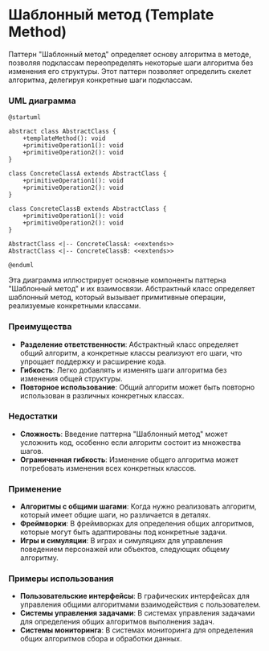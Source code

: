 # Шаблонный метод (Template Method)

Паттерн "Шаблонный метод" определяет основу алгоритма в методе, позволяя подклассам переопределять некоторые шаги алгоритма без изменения его структуры. Этот паттерн позволяет определить скелет алгоритма, делегируя конкретные шаги подклассам.

### **UML диаграмма**

```plaintext
@startuml

abstract class AbstractClass {
    +templateMethod(): void
    +primitiveOperation1(): void
    +primitiveOperation2(): void
}

class ConcreteClassA extends AbstractClass {
    +primitiveOperation1(): void
    +primitiveOperation2(): void
}

class ConcreteClassB extends AbstractClass {
    +primitiveOperation1(): void
    +primitiveOperation2(): void
}

AbstractClass <|-- ConcreteClassA: <<extends>>
AbstractClass <|-- ConcreteClassB: <<extends>>

@enduml
```

Эта диаграмма иллюстрирует основные компоненты паттерна "Шаблонный метод" и их взаимосвязи. Абстрактный класс определяет шаблонный метод, который вызывает примитивные операции, реализуемые конкретными классами.

### Преимущества

* **Разделение ответственности**: Абстрактный класс определяет общий алгоритм, а конкретные классы реализуют его шаги, что упрощает поддержку и расширение кода.
* **Гибкость**: Легко добавлять и изменять шаги алгоритма без изменения общей структуры.
* **Повторное использование**: Общий алгоритм может быть повторно использован в различных конкретных классах.

### Недостатки

* **Сложность**: Введение паттерна "Шаблонный метод" может усложнить код, особенно если алгоритм состоит из множества шагов.
* **Ограниченная гибкость**: Изменение общего алгоритма может потребовать изменения всех конкретных классов.

### Применение

* **Алгоритмы с общими шагами**: Когда нужно реализовать алгоритм, который имеет общие шаги, но различается в деталях.
* **Фреймворки**: В фреймворках для определения общих алгоритмов, которые могут быть адаптированы под конкретные задачи.
* **Игры и симуляции**: В играх и симуляциях для управления поведением персонажей или объектов, следующих общему алгоритму.

### Примеры использования

* **Пользовательские интерфейсы**: В графических интерфейсах для управления общими алгоритмами взаимодействия с пользователем.
* **Системы управления задачами**: В системах управления задачами для определения общих алгоритмов выполнения задач.
* **Системы мониторинга**: В системах мониторинга для определения общих алгоритмов сбора и обработки данных.
